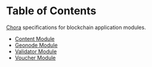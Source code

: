 # Table of Contents

[Chora](https://chora.io/) specifications for blockchain application modules.

- [Content Module](./content/README.md)
- [Geonode Module](./geonode/README.md)
- [Validator Module](./validator/README.md)
- [Voucher Module](./voucher/README.md)
